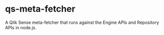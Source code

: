 # qs-meta-fetcher
A Qlik Sense meta-fetcher that runs against the Engine APIs and Repository APIs in node.js.
